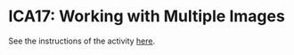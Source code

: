 # ICA17: Working with Multiple Images
See the instructions of the activity [here](https://docs.google.com/document/d/1NqGt5VLEXRCDtI7sRxbgg7elw5i9Ba23Olc622N46fY/preview).
